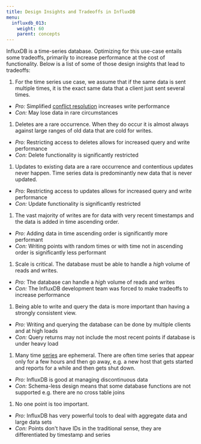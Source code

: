 ```yaml
---
title: Design Insights and Tradeoffs in InfluxDB
menu:
  influxdb_013:
    weight: 60
    parent: concepts
---
```


InfluxDB is a time-series database.
Optimizing for this use-case entails some tradeoffs, primarily to increase performance at the cost of functionality.
Below is a list of some of those design insights that lead to tradeoffs:

1. For the time series use case, we assume that if the same data is sent multiple times, it is the exact same data that a client just sent several times.
  * *Pro:* Simplified [conflict resolution](/influxdb/v0.13/troubleshooting/frequently_encountered_issues/#writing-duplicate-points) increases write performance
  * *Con:* May lose data in rare circumstances
1. Deletes are a rare occurrence.
When they do occur it is almost always against large ranges of old data that are cold for writes.
  * *Pro:* Restricting access to deletes allows for increased query and write performance
  * *Con:* Delete functionality is significantly restricted
1. Updates to existing data are a rare occurrence and contentious updates never happen.
Time series data is predominantly new data that is never updated.
  * *Pro:* Restricting access to updates allows for increased query and write performance
  * *Con:* Update functionality is significantly restricted
1. The vast majority of writes are for data with very recent timestamps and the data is added in time ascending order.
  * *Pro:* Adding data in time ascending order is significantly more performant
  * *Con:* Writing points with random times or with time not in ascending order is significantly less performant
1. Scale is critical.
The database must be able to handle a *high* volume of reads and writes.
  * *Pro:* The database can handle a *high* volume of reads and writes
  * *Con:* The InfluxDB development team was forced to make tradeoffs to increase performance
1. Being able to write and query the data is more important than having a strongly consistent view.
  * *Pro:* Writing and querying the database can be done by multiple clients and at high loads
  * *Con:* Query returns may not include the most recent points if database is under heavy load
1. Many time [series](/influxdb/v0.13/concepts/glossary/#series) are ephemeral.
There are often time series that appear only for a few hours and then go away, e.g.
a new host that gets started and reports for a while and then gets shut down.
  * *Pro:* InfluxDB is good at managing discontinuous data
  * *Con:* Schema-less design means that some database functions are not supported e.g.
there are no cross table joins
1. No one point is too important.
  * *Pro:* InfluxDB has very powerful tools to deal with aggregate data and large data sets
  * *Con:* Points don't have IDs in the traditional sense, they are differentiated by timestamp and series
